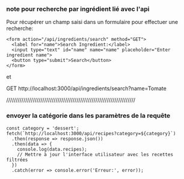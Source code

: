 ### note pour recherche par ingrédient lié avec l'api

Pour récupérer un champ saisi dans un formulaire pour effectuer une recherche:

````
<form action="/api/ingredients/search" method="GET">
  <label for="name">Search Ingredient:</label>
  <input type="text" id="name" name="name" placeholder="Enter ingredient name">
  <button type="submit">Search</button>
</form>
````

et 

GET http://localhost:3000/api/ingredients/search?name=Tomate

////////////////////////////////////////////////////////////////////
### envoyer la catégorie dans les paramètres de la requête

````
const category = 'dessert';
fetch(`http://localhost:3000/api/recipes?category=${category}`)
  .then(response => response.json())
  .then(data => {
    console.log(data.recipes);
    // Mettre à jour l'interface utilisateur avec les recettes filtrées
  })
  .catch(error => console.error('Erreur:', error));
````

